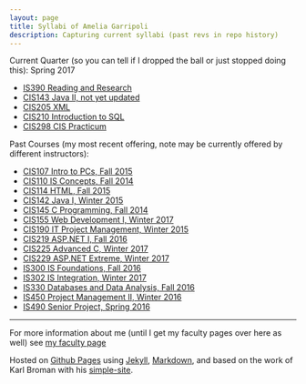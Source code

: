 ```yaml
---
layout: page
title: Syllabi of Amelia Garripoli
description: Capturing current syllabi (past revs in repo history)
---
```



Current Quarter (so you can tell if I dropped the ball or just stopped doing this): Spring 2017

- [IS390 Reading and Research](IS390.html) 
- [CIS143 Java II, not yet updated](CIS143.html) 
- [CIS205 XML](CIS205.html)
- [CIS210 Introduction to SQL](CIS210.html) 
- [CIS298 CIS Practicum](CIS298.html)

Past Courses (my most recent offering, note may be currently offered by different instructors):

- [CIS107 Intro to PCs, Fall 2015](archive/2015_Fall_CIS_107_Item_2152_Syllabus.html)
- [CIS110 IS Concepts, Fall 2014](archive/2014_Fall_CIS_110_Syllabus_Garripoli.htm) 
- [CIS114 HTML, Fall 2015](archive/2015_Fall_CIS_114_Item_2170_Syllabus.html)
- [CIS142 Java I, Winter 2015](archive/2015_Winter_CIS_142_Syllabus_Garripoli.html)
- [CIS145 C Programming, Fall 2014](archive/2014_Fall_CIS_145_Syllabus_Garripoli.html)
- [CIS155 Web Development I, Winter 2017](CIS155.html)
- [CIS190 IT Project Management, Winter 2015](archive/2015_Winter_CIS_190_Syllabus_Garripoli.html)
- [CIS219 ASP.NET I, Fall 2016](CIS219.html)
- [CIS225 Advanced C, Winter 2017](CIS225.html)
- [CIS229 ASP.NET Extreme, Winter 2017](CIS229.html)
- [IS300 IS Foundations, Fall 2016](archive/2016_Fall_IS300_Item_2250_2251_syllabus_v0.pdf) 
- [IS302 IS Integration, Winter 2017](IS302.html)
- [IS330 Databases and Data Analysis, Fall 2016](IS330.html) 
- [IS450 Project Management II, Winter 2016](archive/2016_Winter_IS_450_Syllabus_Garripoli.pdf)
- [IS490 Senior Project, Spring 2016](archive/2016_Spring_IS_490_Syllabus_Garripoli_Becker.html) 


---

For more information about me (until I get my faculty pages over here as well) see [my faculty page](http://faculty.olympic.edu/agarripoli)


Hosted on 
[Github Pages](http://pages.github.com) using
[Jekyll](http://jekyllrb.com/), 
[Markdown](https://daringfireball.net/projects/markdown/), and
based on the work of Karl Broman with his
[simple-site](http://kbromain.gitpage.io/simple-site).
